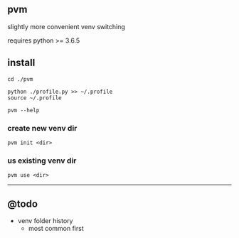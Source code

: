 ## pvm

slightly more convenient venv switching

requires python >= 3.6.5

## install
```
cd ./pvm

python ./profile.py >> ~/.profile
source ~/.profile

pvm --help
```

### create new venv dir
```
pvm init <dir>
```

### us existing venv dir
```
pvm use <dir>
```

---

## @todo
- venv folder history
  - most common first

